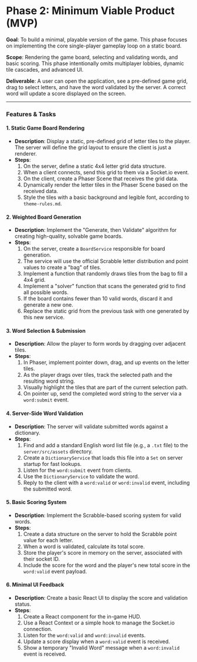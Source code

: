 # Phase 2: Minimum Viable Product (MVP)

**Goal**: To build a minimal, playable version of the game. This phase focuses on implementing the core single-player gameplay loop on a static board.

**Scope**: Rendering the game board, selecting and validating words, and basic scoring. This phase intentionally omits multiplayer lobbies, dynamic tile cascades, and advanced UI.

**Deliverable**: A user can open the application, see a pre-defined game grid, drag to select letters, and have the word validated by the server. A correct word will update a score displayed on the screen.

---

### Features & Tasks

#### 1. Static Game Board Rendering
*   **Description**: Display a static, pre-defined grid of letter tiles to the player. The server will define the grid layout to ensure the client is just a renderer.
*   **Steps**:
    1.  On the server, define a static 4x4 letter grid data structure.
    2.  When a client connects, send this grid to them via a Socket.io event.
    3.  On the client, create a Phaser Scene that receives the grid data.
    4.  Dynamically render the letter tiles in the Phaser Scene based on the received data.
    5.  Style the tiles with a basic background and legible font, according to `theme-rules.md`.

#### 2. Weighted Board Generation
*   **Description**: Implement the "Generate, then Validate" algorithm for creating high-quality, solvable game boards.
*   **Steps**:
    1.  On the server, create a `BoardService` responsible for board generation.
    2.  The service will use the official Scrabble letter distribution and point values to create a "bag" of tiles.
    3.  Implement a function that randomly draws tiles from the bag to fill a 4x4 grid.
    4.  Implement a "solver" function that scans the generated grid to find all possible words.
    5.  If the board contains fewer than 10 valid words, discard it and generate a new one.
    6.  Replace the static grid from the previous task with one generated by this new service.

#### 3. Word Selection & Submission
*   **Description**: Allow the player to form words by dragging over adjacent tiles.
*   **Steps**:
    1.  In Phaser, implement pointer down, drag, and up events on the letter tiles.
    2.  As the player drags over tiles, track the selected path and the resulting word string.
    3.  Visually highlight the tiles that are part of the current selection path.
    4.  On pointer up, send the completed word string to the server via a `word:submit` event.

#### 4. Server-Side Word Validation
*   **Description**: The server will validate submitted words against a dictionary.
*   **Steps**:
    1.  Find and add a standard English word list file (e.g., a `.txt` file) to the `server/src/assets` directory.
    2.  Create a `DictionaryService` that loads this file into a `Set` on server startup for fast lookups.
    3.  Listen for the `word:submit` event from clients.
    4.  Use the `DictionaryService` to validate the word.
    5.  Reply to the client with a `word:valid` or `word:invalid` event, including the submitted word.

#### 5. Basic Scoring System
*   **Description**: Implement the Scrabble-based scoring system for valid words.
*   **Steps**:
    1.  Create a data structure on the server to hold the Scrabble point value for each letter.
    2.  When a word is validated, calculate its total score.
    3.  Store the player's score in memory on the server, associated with their socket ID.
    4.  Include the score for the word and the player's new total score in the `word:valid` event payload.

#### 6. Minimal UI Feedback
*   **Description**: Create a basic React UI to display the score and validation status.
*   **Steps**:
    1.  Create a React component for the in-game HUD.
    2.  Use a React Context or a simple hook to manage the Socket.io connection.
    3.  Listen for the `word:valid` and `word:invalid` events.
    4.  Update a score display when a `word:valid` event is received.
    5.  Show a temporary "Invalid Word" message when a `word:invalid` event is received. 